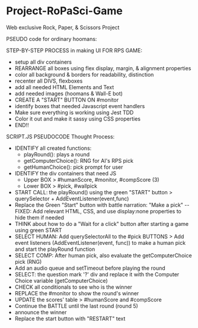 # Project-RoPaSci-Game
Web exclusive Rock, Paper, & Scissors Project

PSEUDO code for ordinary hoomans:

STEP-BY-STEP PROCESS in making UI FOR RPS GAME:

- setup all div containers
- REARRANGE all boxes using flex display, margin, & alignment properties
- color all background & borders for readability, distinction
- recenter all DIVS, flexboxes
- add all needed HTML Elements and Text
- add needed images (hoomans & Wall-E bot)
- CREATE A "START" BUTTON ON #monitor
- identify boxes that needed Javascript event handlers
- Make sure everything is working using Jest TDD
- Color it out and make it sassy using CSS properties
- END!!

SCRIPT.JS PSEUDOCODE Thought Process:
- IDENTIFY all created functions:
    - playRound(): plays a round
    - getComputerChoice(): RNG for AI's RPS pick
    - getHumanChoice(): pick prompt for user
- IDENTIFY the div containers that need JS
    - Upper BOX > #humanScore, #monitor, #compScore (3)
    - Lower BOX > #pick, #wallpick
- START CALL: the playRound() using the green "START" button > querySelector + AddEventListener(event,func)
- Replace the Green "Start" button with battle narration: "Make a pick"
    -- FIXED: Add relevant HTML, CSS, and use display:none properties to hide them if needed
- THINK about how to do a "Wait for a click" button after starting a game using green START
- SELECT HUMAN: Add querySelectorAll to the #pick BUTTONS > Add event listeners (AddEventListener(event, func)) to make a human pick and start the playRound function
- SELECT COMP: After human pick, also evaluate the getComputerChoice pick (RNG)
- Add an audio queue and setTimeout before playing the round
- SELECT: the question mark '?' div and replace it with the Computer Choice variable (getComputerChoice)
- CHECK all conditionals to see who is the winner
- REPLACE the #monitor to show the round's winner
- UPDATE the scores' table > #humanScore and #compScore
- Continue the BATTLE until the last round (round 5)
- announce the winner
- Replace the start button with "RESTART" text

